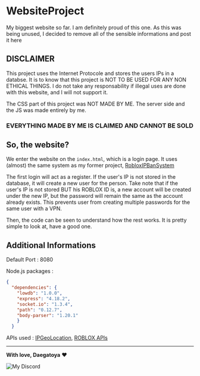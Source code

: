 # WebsiteProject
My biggest website so far. I am definitely proud of this one. As this was being unused, I decided to remove all of the sensible informations and post it here

## DISCLAIMER

This project uses the Internet Protocole and stores the users IPs in a databse. It is to know that this project is NOT TO BE USED FOR ANY NON ETHICAL THINGS. I do not take any responsability if illegal uses are done with this website, and I will not support it.


The CSS part of this project was NOT MADE BY ME. The server side and the JS was made entirely by me.

### EVERYTHING MADE BY ME IS CLAIMED AND CANNOT BE SOLD

## So, the website?

We enter the website on the `index.html`, which is a login page. It uses (almost) the same system as my former project, [RobloxIPBanSystem](https://github.com/Daegatoya/RobloxIPBanSystem)

The first login will act as a register. If the user's IP is not stored in the database, it will create a new user for the person. Take note that if the user's IP is not stored BUT his ROBLOX ID is, a new account will be created under the new IP, but the password will remain the same as the account already exists. This prevents user from creating multiple passwords for the same user with a VPN.

Then, the code can be seen to understand how the rest works. It is pretty simple to look at, have a good one.

## Additional Informations

Default Port : 8080

Node.js packages :

```json
{
  "dependencies": {
    "lowdb": "1.0.0",
    "express": "4.18.2",
    "socket.io": "1.3.4",
    "path": "0.12.7",
    "body-parser": "1.20.1"
    }
  }
  ```

APIs used : [IPGeoLocation](https://ipgeolocation.io/), [ROBLOX APIs](https://github.com/matthewdean/roblox-web-apis)

---

**With love, Daegatoya** ❤️
         
<p align="center">

![My Discord](https://discord-readme-badge.vercel.app/api?id=852663698803130389)
</p>
